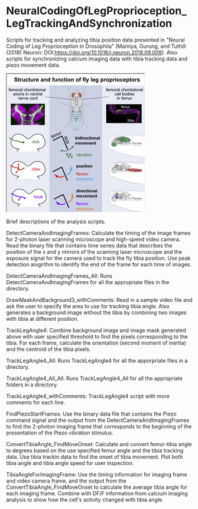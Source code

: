 # NeuralCodingOfLegProprioception_LegTrackingAndSynchronization
Scripts for tracking and analyzing tibia position data presented in "Neural Coding of Leg Proprioception in Drosophila" (Mamiya, Gurung, and Tuthill (2018) Neuron: DOI:https://doi.org/10.1016/j.neuron.2018.09.009). Also scripts for synchronizing calcium imaging data with tibia tracking data and piezo movement data.

![Graphical Abstract](Mamiya_etal_Neuron.jpg)

Brief descriptions of the analysis scripts.

DetectCameraAndImagingFrames: Calculate the timing of the image frames for 2-photon laser scanning microscope and high-speed video camera. Read the binary file that contains time series data that describes the position of the x and y mirrors of the scanning laser microscope and the exposure signal for the camera used to track the fly tibia position. Use peak detection alogirthm to identify the end of the frame for each time of images.

DetectCameraAndImagingFrames_All: Runs DetectCameraAndImagingFrames for all the appropriate files in the directory.

DrawMaskAndBackground3_withComments: Read in a sample video file and ask the user to specify the area to use for tracking tibia angle. Also generates a background image without the tibia by combining two images with tibia at different position.

TrackLegAngle4: Combine background image and image mask generated above with user specified threshold to find the pixels corresponding to the tibia. For each frame, calculate the orientation (second moment of inertia) and the centroid of the tibia pixels. 

TrackLegAngle4_All: Runs TrackLegAngle4 for all the apporpriate files in a directory.

TrackLegAngle4_All_All: Runs TrackLegAngle4_All for all the appropriate folders in a directory.

TrackLegAngle4_withComments: TrackLegAngle4 script with more comments for each line.

FindPiezoStartFrames: Use the binary data file that contains the Piezo command signal and the output from the DetectCameraAndImagingFrames to find the 2-photon imaging frame that corresponds to the beginning of the presentation of the Piezo vibration stimulus.

ConvertTibiaAngle_FindMoveOnset: Calculate and convert femur-tibia angle to degrees based on the use specified femur angle and the tibia tracking data. Use tibia trackin data to find the onset of tibia movement. Plot both tibia angle and tibia angle speed for user inspection.

TibiaAngleForImagingFrame: Use the timing information for imaging frame and video camera frame, and the output from the ConvertTibiaAngle_FindMoveOnset to calculate the average tibia angle for each imaging frame. Combine with DF/F information from calcium imaging analysis to show how the cell's activity changed with tibia angle.
